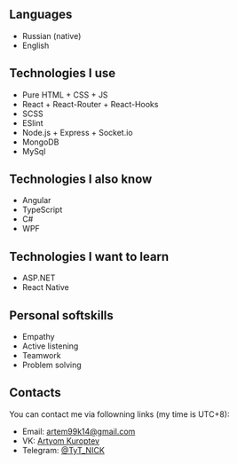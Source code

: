 ## Languages
- Russian (native)
- English

## Technologies I use
- Pure HTML + CSS + JS
- React + React-Router + React-Hooks
- SCSS
- ESlint
- Node.js + Express + Socket.io
- MongoDB
- MySql

## Technologies I also know
- Angular
- TypeScript
- C#
- WPF


## Technologies I want to learn
- ASP.NET
- React Native

## Personal softskills
- Empathy
- Active listening
- Teamwork
- Problem solving

## Contacts
You can contact me via followning links (my time is UTC+8):
- Email: [artem99k14@gmail.com](mailto:artem99k14@gmail.com)
- VK: [Artyom Kuroptev](https://vk.com/tytnoudeenick)
- Telegram: [@TyT_NICK](https://t.me/TyT_NICK)
